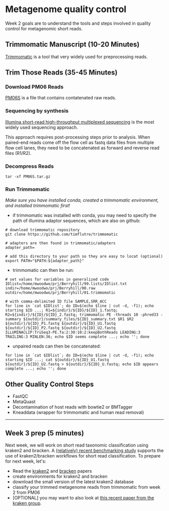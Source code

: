 # Metagenome quality control

Week 2 goals are to understand the tools and steps involved in quality control for metagenomic short reads.


## Trimmomatic Manuscript (10-20 Minutes)

[Trimmomatic](https://pubmed.ncbi.nlm.nih.gov/24695404/) is a tool that very widely used for preprocessing reads.


## Trim Those Reads (35-45 Minutes)

### Download PM06 Reads

[PM06S](https://emory-my.sharepoint.com/:u:/g/personal/mwoodwo_emory_edu/Efw2c9seTzVAgpeM8smB4HMBZI9REQ1spmZUbKlRvoVpew?e=RS43cp) is a file that contains contatenated raw reads.

### Sequencing by synthesis

[Illumina short-read high-throughput multiplexed sequencing](https://www.google.com/url?sa=t&rct=j&q=&esrc=s&source=web&cd=&cad=rja&uact=8&ved=2ahUKEwjXkJyQyvT8AhUWmIkEHYlsArsQtwJ6BAgKEAI&url=https%3A%2F%2Fwww.youtube.com%2Fwatch%3Fv%3DfCd6B5HRaZ8&usg=AOvVaw0qqyiPhh-rg-gJvFyHWMf8) is the most widely used sequencing approach.

This approach requires post-processing steps prior to analysis. When paired-end reads come off the flow cell as fastq data files from multiple flow cell lanes, they need to be concatenated as forward and reverse read files (R1/R2).

### Decompress Reads

``` console
tar -xf PM06S.tar.gz
```

### Run Trimmomatic

*Make sure you have installed conda, created a trimmomatic environment, and installed trimmomatic first!*

- if trimmomatic was installed with conda, you may need to specify the path of illumina adaptor sequences, which are also on github:

```console
# download trimmomatic repository
git clone https://github.com/timflutre/trimmomatic

# adapters are then found in trimmomatic/adapters
adapter_path=

# add this directory to your path so they are easy to locat (optional)
export PATH="$PATH:${adapter_path}"
```

- trimmomatic can then be run:

``` console
# set values for variables in generalized code
IDlist=/home/mwoodwo/prj/Berryhill/99.lists/IDlist.txt
indir=/home/mwoodwo/prj/Berryhill/00.raw
outdir=/home/mwoodwo/prj/Berryhill/01.trimmomatic

# with comma-delimited ID file SAMPLE,SRR_ACC
for line in `cat $IDlist`; do ID=$(echo $line | cut -d, -f1); echo starting $ID ...; R1=${indir}/${ID}/${ID}_1.fastq; R2=${indir}/${ID}/${ID}_2.fastq; trimmomatic PE -threads 10 -phred33 -summary ${outdir}/summary_files/${ID}_summary.txt $R1 $R2 ${outdir}/${ID}_P1.fastq ${outdir}/${ID}_U1.fastq ${outdir}/${ID}_P2.fastq ${outdir}/${ID}_U2.fastq ILLUMINACLIP:TruSeq3-PE.fa:2:30:10:2:keepBothReads LEADING:3 TRAILING:3 MINLEN:36; echo $ID seems complete ...; echo ''; done
```

- unpaired reads can then be concatenated:

``` console
for line in `cat $IDlist`; do ID=$(echo $line | cut -d, -f1); echo starting $ID ...; cat ${outdir}/${ID}_U1.fastq ${outdir}/${ID}_U2.fastq > ${outdir}/${ID}_U.fastq; echo $ID appears complete ...; echo ''; done
```

## Other Quality Control Steps

- FastQC
- MetaQuast
- Decontamination of host reads with bowtie2 or BMTagger
- Kneaddata (wrapper for trimmomatic and human read removal)

---

## Week 3 prep (5 minutes)

Next week, we will work on short read taxonomic classification using kraken2 and bracken. A [(relatively) recent benchmarking study](https://www.sciencedirect.com/science/article/pii/S0092867419307755) supports the use of kraken2/bracken workflows for short read classification. To prepare for next week, let's:

- Read the [kraken2](https://pubmed.ncbi.nlm.nih.gov/31779668/) and [bracken](https://peerj.com/articles/cs-104/) papers
- create environments for kraken2 and bracken
- download the small version of the latest kraken2 database
- classify your trimmed metagenome reads from trimmomatic from week 2 from PM06
- [OPTIONAL] you may want to also look at [this recent paper from the kraken group](https://www.nature.com/articles/s41596-022-00738-y).
